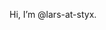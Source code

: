 Hi, I’m @lars-at-styx.

<!---
lars-at-styx/lars-at-styx is a ✨ special ✨ repository because its `README.md` (this file) appears on your GitHub profile.
You can click the Preview link to take a look at your changes.
--->
